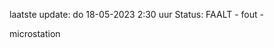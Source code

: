 laatste update: 
do 18-05-2023  2:30   uur 
Status: FAALT - fout - 
<div class="service R">microstation</div>